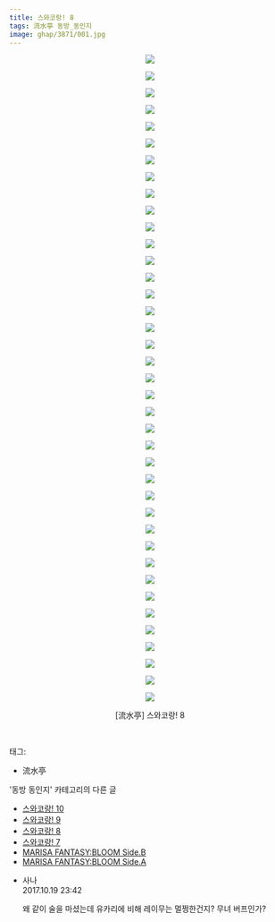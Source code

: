 ```yaml
---
title: 스와코랑! 8
tags: 流水亭 동방_동인지
image: ghap/3871/001.jpg
---
```

<div class="article">
<p style="text-align: center; clear: none; float: none;"><img src="{{ site.nasurl }}/ghap/3871/001.jpg"/></p>
<p style="text-align: center; clear: none; float: none;"><img src="{{ site.nasurl }}/ghap/3871/002.jpg"/></p>
<p style="text-align: center; clear: none; float: none;"><img src="{{ site.nasurl }}/ghap/3871/003.jpg"/></p>
<p style="text-align: center; clear: none; float: none;"><img src="{{ site.nasurl }}/ghap/3871/004.jpg"/></p>
<p style="text-align: center; clear: none; float: none;"><img src="{{ site.nasurl }}/ghap/3871/005.jpg"/></p>
<p style="text-align: center; clear: none; float: none;"><img src="{{ site.nasurl }}/ghap/3871/006.jpg"/></p>
<p style="text-align: center; clear: none; float: none;"><img src="{{ site.nasurl }}/ghap/3871/007.jpg"/></p>
<p style="text-align: center; clear: none; float: none;"><img src="{{ site.nasurl }}/ghap/3871/008.jpg"/></p>
<p style="text-align: center; clear: none; float: none;"><img src="{{ site.nasurl }}/ghap/3871/009.jpg"/></p>
<p style="text-align: center; clear: none; float: none;"><img src="{{ site.nasurl }}/ghap/3871/010.jpg"/></p>
<p style="text-align: center; clear: none; float: none;"><img src="{{ site.nasurl }}/ghap/3871/011.jpg"/></p>
<p style="text-align: center; clear: none; float: none;"><img src="{{ site.nasurl }}/ghap/3871/012.jpg"/></p>
<p style="text-align: center; clear: none; float: none;"><img src="{{ site.nasurl }}/ghap/3871/013.jpg"/></p>
<p style="text-align: center; clear: none; float: none;"><img src="{{ site.nasurl }}/ghap/3871/014.jpg"/></p>
<p style="text-align: center; clear: none; float: none;"><img src="{{ site.nasurl }}/ghap/3871/015.jpg"/></p>
<p style="text-align: center; clear: none; float: none;"><img src="{{ site.nasurl }}/ghap/3871/016.jpg"/></p>
<p style="text-align: center; clear: none; float: none;"><img src="{{ site.nasurl }}/ghap/3871/017.jpg"/></p>
<p style="text-align: center; clear: none; float: none;"><img src="{{ site.nasurl }}/ghap/3871/018.jpg"/></p>
<p style="text-align: center; clear: none; float: none;"><img src="{{ site.nasurl }}/ghap/3871/019.jpg"/></p>
<p style="text-align: center; clear: none; float: none;"><img src="{{ site.nasurl }}/ghap/3871/020.jpg"/></p>
<p style="text-align: center; clear: none; float: none;"><img src="{{ site.nasurl }}/ghap/3871/021.jpg"/></p>
<p style="text-align: center; clear: none; float: none;"><img src="{{ site.nasurl }}/ghap/3871/022.jpg"/></p>
<p style="text-align: center; clear: none; float: none;"><img src="{{ site.nasurl }}/ghap/3871/023.jpg"/></p>
<p style="text-align: center; clear: none; float: none;"><img src="{{ site.nasurl }}/ghap/3871/024.jpg"/></p>
<p style="text-align: center; clear: none; float: none;"><img src="{{ site.nasurl }}/ghap/3871/025.jpg"/></p>
<p style="text-align: center; clear: none; float: none;"><img src="{{ site.nasurl }}/ghap/3871/026.jpg"/></p>
<p style="text-align: center; clear: none; float: none;"><img src="{{ site.nasurl }}/ghap/3871/027.jpg"/></p>
<p style="text-align: center; clear: none; float: none;"><img src="{{ site.nasurl }}/ghap/3871/028.jpg"/></p>
<p style="text-align: center; clear: none; float: none;"><img src="{{ site.nasurl }}/ghap/3871/029.jpg"/></p>
<p style="text-align: center; clear: none; float: none;"><img src="{{ site.nasurl }}/ghap/3871/030.jpg"/></p>
<p style="text-align: center; clear: none; float: none;"><img src="{{ site.nasurl }}/ghap/3871/031.jpg"/></p>
<p style="text-align: center; clear: none; float: none;"><img src="{{ site.nasurl }}/ghap/3871/032.jpg"/></p>
<p style="text-align: center; clear: none; float: none;"><img src="{{ site.nasurl }}/ghap/3871/033.jpg"/></p>
<p style="text-align: center; clear: none; float: none;"><img src="{{ site.nasurl }}/ghap/3871/034.jpg"/></p>
<p style="text-align: center; clear: none; float: none;"><img src="{{ site.nasurl }}/ghap/3871/035.jpg"/></p>
<p style="text-align: center; clear: none; float: none;"><img src="{{ site.nasurl }}/ghap/3871/036.jpg"/></p>
<p style="text-align: center; clear: none; float: none;"><img src="{{ site.nasurl }}/ghap/3871/037.jpg"/></p>
<p style="text-align: center; clear: none; float: none;"><img src="{{ site.nasurl }}/ghap/3871/038.jpg"/></p>
<p style="text-align: center; clear: none; float: none;"><img src="{{ site.nasurl }}/ghap/3871/039.jpg"/></p>
<p style="text-align: center; clear: none; float: none;">[流水亭] 스와코랑! 8</p>
<p><br/></p>
</div><div class="tagTrail">
<p>태그: </p>
<ul>
<li>流水亭</li>
</ul>
</div><div class="another">
<p>'동방 동인지' 카테고리의 다른 글</p>
<ul>
<li><a href="/2017-10-19-ghap_3873">스와코랑! 10</a></li>
<li><a href="/2017-10-19-ghap_3872">스와코랑! 9</a></li>
<li><a href="/2017-10-19-ghap_3871">스와코랑! 8</a></li>
<li><a href="/2017-10-19-ghap_3870">스와코랑! 7</a></li>
<li><a href="/2017-10-18-ghap_3869">MARISA FANTASY:BLOOM Side.B</a></li>
<li><a href="/2017-10-18-ghap_3868">MARISA FANTASY:BLOOM Side.A</a></li>
</ul>
</div><div class="cb_module cb_fluid">
<div class="cb_wrt cb_profile">
<div class="comment">
<ul>
<li class="cb_thumb_off" id="comment15109614">
<div class="cb_comment_area">
<div class="cb_info_area">
<div class="cb_section">
<span class="cb_nick_name">사나</span>
</div>
<div class="cb_section">
<span class="cb_date">2017.10.19 23:42 </span>
</div>
</div>
<div class="cb_dsc_comment">
<p class="cb_dsc">
											왜 같이 술을 마셨는데 유카리에 비해 레이무는 멀쩡한건지? 무녀 버프인가?
										</p>
</div>
</div></li>
</ul>
</div>
</div><!-- commentList close -->
</div>